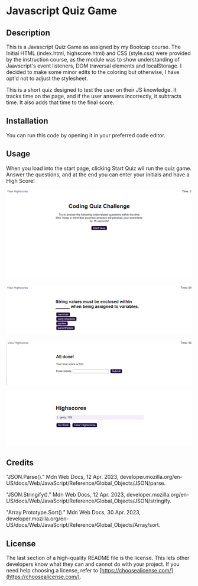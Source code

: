 # Javascript Quiz Game

## Description

This is a Javascript Quiz Game as assigned by my Bootcap course. The Initial HTML (index.html, highscore.html) and CSS (style.css) were provided by the instruction course, as the module was to show understanding of Jaavscript's event listeners, DOM traversal elements and localStorage. I decided to make some minor edits to the coloring but otherwise, I have opt'd not to adjust the stylesheet. 

This is a short quiz designed to test the user on their JS knowledge. It tracks time on the page, and if the user answers incorrectly, it subtracts time. It also adds that time to the final score. 


## Installation

You can run this code by opening it in your preferred code editor. 

## Usage

When you load into the start page, clicking Start Quiz wil run the quiz game. Answer the questions, and at the end you can enter your initials and have a High Score! 

    
![Start Quiz Page](assets\images\Start-page.png)

    
![Main Quiz Page](assets\images\quiz-page.png)
    
        
![Initials Page](assets\images\high-score-initials.png)
    
    
![Leaderboard](assets\images\Leaderboard.png)
    



## Credits

"JSON.Parse()." Mdn Web Docs, 12 Apr. 2023, developer.mozilla.org/en-US/docs/Web/JavaScript/Reference/Global_Objects/JSON/parse.

"JSON.Stringify()." Mdn Web Docs, 12 Apr. 2023, developer.mozilla.org/en-US/docs/Web/JavaScript/Reference/Global_Objects/JSON/stringify.

"Array.Prototype.Sort()." Mdn Web Docs, 30 Apr. 2023, developer.mozilla.org/en-US/docs/Web/JavaScript/Reference/Global_Objects/Array/sort.

## License

The last section of a high-quality README file is the license. This lets other developers know what they can and cannot do with your project. If you need help choosing a license, refer to [https://choosealicense.com/](https://choosealicense.com/).
